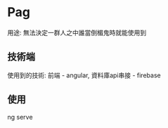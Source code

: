 # Pag

用途: 無法決定一群人之中誰當倒楣鬼時就能使用到

## 技術端

使用到的技術: 前端 - angular, 資料庫api串接 - firebase 

## 使用

ng serve 
